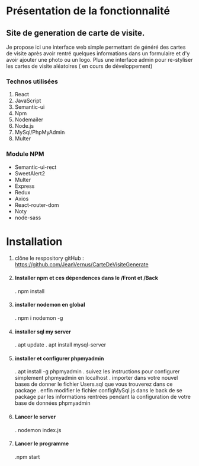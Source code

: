 
# Présentation de la fonctionnalité

## Site de generation de carte de visite.

Je propose ici une interface web simple permettant de généré des cartes de visite après avoir rentré quelques informations dans un formulaire et d'y avoir ajouter une photo ou un logo.
Plus une interface admin pour re-styliser les cartes de visite aléatoires ( en cours de développement)

### Technos utilisées

1. React
1. JavaScript
1. Semantic-ui
1. Npm
1. Nodemailer
1. Node.js
1. MySql/PhpMyAdmin
1. Multer

### Module NPM

* Semantic-ui-rect
* SweetAlert2
* Multer
* Express
* Redux
* Axios
* React-router-dom
* Noty
* node-sass

# Installation

1. clône le respository gitHub : https://github.com/JeanVernus/CarteDeVisiteGenerate

1. #### Installer npm et ces dépendences dans le /Front et /Back
      . npm install
1. #### installer nodemon en global
      . npm i nodemon -g
1. #### installer sql my server
      . apt update
      . apt install mysql-server
1. #### installer et configurer phpmyadmin
      . apt install -g phpmyadmin
      . suivez les instructions pour configurer simplement phpmyadmin en localhost
      . importer dans votre nouvel bases de donner le fichier Users.sql que vous trouverez dans ce package
      . enfin modifier le fichier configMySql.js dans le back de se package par les informations rentrées pendant la                   configuration de votre base de données phpmyadmin
1. #### Lancer le server
      . nodemon index.js
1. #### Lancer le programme
      .npm start
